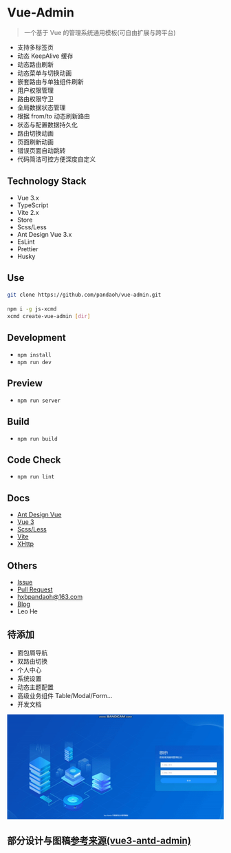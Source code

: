 # Vue-Admin

> 一个基于 Vue 的管理系统通用模板(可自由扩展与跨平台)

* 支持多标签页
* 动态 KeepAlive 缓存
* 动态路由刷新
* 动态菜单与切换动画
* 嵌套路由与单独组件刷新
* 用户权限管理
* 路由权限守卫
* 全局数据状态管理
* 根据 from/to 动态刷新路由
* 状态与配置数据持久化
* 路由切换动画
* 页面刷新动画
* 错误页面自动跳转
* 代码简洁可控方便深度自定义

## Technology Stack

* Vue 3.x
* TypeScript
* Vite 2.x
* Store
* Scss/Less
* Ant Design Vue 3.x
* EsLint
* Prettier
* Husky

## Use

```bash
git clone https://github.com/pandaoh/vue-admin.git

npm i -g js-xcmd
xcmd create-vue-admin [dir]
```

## Development

* `npm install`
* `npm run dev`

## Preview

* `npm run server`

## Build

* `npm run build`

## Code Check

* `npm run lint`

## Docs

* [Ant Design Vue](https://antdv.com/components/overview-cn/)
* [Vue 3](https://v3.cn.vuejs.org/guide/introduction.html)
* [Scss/Less](https://a.biugle.cn/sass_scss_less/)
* [Vite](https://cn.vitejs.dev/guide/)
* [XHttp](https://www.npmjs.com/package/js-xhttp)

## Others

* [Issue](https://github.com/pandaoh/vue-admin/issues)
* [Pull Request](https://github.com/pandaoh/vue-admin/pulls)
* [hxbpandaoh@163.com](mailto:hxbpandaoh@163.com)
* [Blog](http://a.biugle.cn)
* Leo He

## 待添加

* 面包屑导航
* 双路由切换
* 个人中心
* 系统设置
* 动态主题配置
* 高级业务组件 Table/Modal/Form...
* 开发文档

![](./readme.gif)

## 部分设计与图稿[参考来源(vue3-antd-admin)](https://github.com/llyyayx/vue3-antd-admin)
